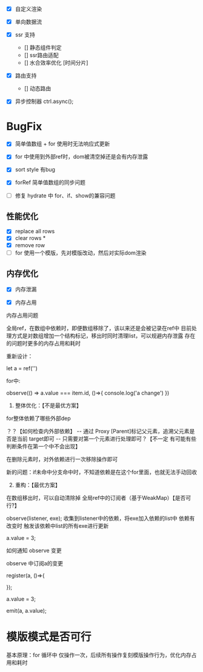<!--
 * @Author: chenzhongsheng
 * @Date: 2025-09-06 18:16:04
 * @Description: Coding something
-->

- [x] 自定义渲染
- [x] 单向数据流
- [x] ssr 支持
  - [] 静态组件判定
  - [] ssr路由适配
  - [] 水合效率优化 [时间分片]
- [x] 路由支持
  - [] 动态路由
- [x] 异步控制器 ctrl.async();


# BugFix

- [x] 简单值数组 + for 使用时无法响应式更新
- [x] for 中使用到外部ref时，dom被清空掉还是会有内存泄露
- [x] sort style 有bug
- [x] forRef 简单值数组的同步问题
- [ ] 修复 hydrate 中 for、if、show的兼容问题


## 性能优化

- [x] replace all rows
- [x] clear rows *
- [x] remove row
- [ ] for 使用一个模版，先对模版改动，然后对实际dom渲染

## 内存优化

- [x] 内存泄漏
- [x] 内存占用



内存占用问题

全局ref，在数组中依赖时，即便数组移除了，该以来还是会被记录在ref中
目前处理方式是对数组增加一个结构标记，移出时同时清理list，可以规避内存泄露
存在的问题时更多的内存占用和耗时

重新设计：

let a = ref('')

for中:

observe(() => a.value === item.id, ()=>{
  console.log('a change')
})

1. 整体优化：【不是最优方案】

for整体依赖了哪些外部dep 

？？【如何检查内外部依赖】
-- 通过 Proxy [Parent]标记父元素，追溯父元素是否是当前 target即可
-- 只需要对第一个元素进行处理即可？【不一定 有可能有些判断条件在第一个中不会出现】

在删除元素时，对外依赖进行一次移除操作即可

新的问题：if未命中分支命中时，不知道依赖是在这个for里面，也就无法手动回收

2. 重构：【最优方案】

在数组移出时，可以自动清除掉 全局ref中的订阅者（基于WeakMap）【是否可行?】

observe(listener, exe);
收集到listener中的依赖，将exe加入依赖的list中
依赖有改变时 触发该依赖中list的所有exe进行更新







a.value = 3;

如何通知 observe 变更

observe 中订阅a的变更

register(a, ()=>{

});

a.value = 3;

emit(a, a.value);

# 模版模式是否可行

基本原理：for 循环中 仅操作一次，后续所有操作复刻模版操作行为，优化内存占用和耗时